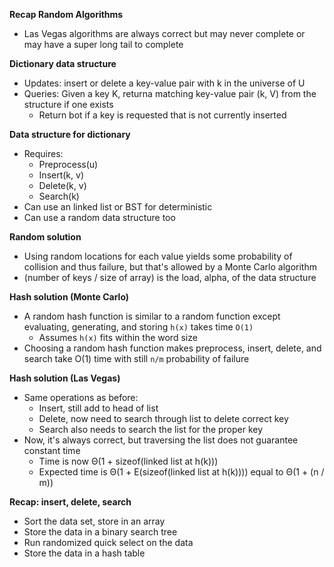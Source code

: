 **Recap Random Algorithms**

- Las Vegas algorithms are always correct but may never complete or may have a super long tail to complete

**Dictionary data structure**

- Updates: insert or delete a key-value pair with k in the universe of U
- Queries: Given a key K, returna matching key-value pair (k, V) from the structure if one exists
  - Return bot if a key is requested that is not currently inserted

**Data structure for dictionary**

- Requires:
  - Preprocess(u)
  - Insert(k, v)
  - Delete(k, v)
  - Search(k)
- Can use an linked list or BST for deterministic
- Can use a random data structure too

**Random solution**

- Using random locations for each value yields some probability of collision and thus failure, but that's allowed by a Monte Carlo algorithm
- (number of keys / size of array) is the load, alpha, of the data structure

**Hash solution (Monte Carlo)**

- A random hash function is similar to a random function except evaluating, generating, and storing `h(x)` takes time `O(1)`
  - Assumes `h(x)` fits within the word size
- Choosing a random hash function makes preprocess, insert, delete, and search take O(1) time with still `n/m` probability of failure

**Hash solution (Las Vegas)**

- Same operations as before:
  - Insert, still add to head of list
  - Delete, now need to search through list to delete correct key
  - Search also needs to search the list for the proper key
- Now, it's always correct, but traversing the list does not guarantee constant time
  - Time is now Θ(1 + sizeof(linked list at h(k)))
  - Expected time is Θ(1 + E(sizeof(linked list at h(k)))) equal to Θ(1 + (n / m))

**Recap: insert, delete, search**

- Sort the data set, store in an array
- Store the data in a binary search tree
- Run randomized quick select on the data
- Store the data in a hash table
